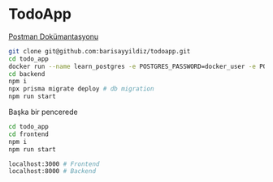 # TodoApp

[Postman Dokümantasyonu](https://documenter.getpostman.com/view/16616291/2s9Xy5MAvC)

```bash
git clone git@github.com:barisayyildiz/todoapp.git
cd todo_app
docker run --name learn_postgres -e POSTGRES_PASSWORD=docker_user -e POSTGRES_USER=docker_user -p 5433:5432 -v pgdata:/var/lib/postgresql/data -d postgres
cd backend
npm i
npx prisma migrate deploy # db migration
npm run start
```

Başka bir pencerede

```bash
cd todo_app
cd frontend
npm i
npm run start
```

```bash
localhost:3000 # Frontend
localhost:8000 # Backend
```
